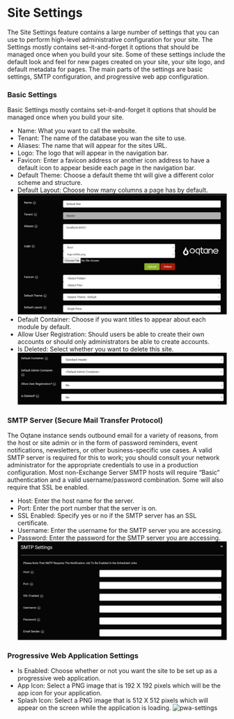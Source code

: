 # Site Settings

The Site Settings feature contains a large number of settings that you can use to perform high-level administrative configuration for your site. The Settings mostly contains set-it-and-forget it options that should be managed once when you build your site. Some of these settings include the default look and feel for new pages created on your site, your site logo, and default metadata for pages. The main parts of the settings are basic settings, SMTP configuration, and progressive web app configuration.

### Basic Settings
Basic Settings mostly contains set-it-and-forget it options that should be managed once when you build your site.
* Name: What you want to call the website.
* Tenant: The name of the database you wan the site to use.
* Aliases: The name that will appear for the sites URL.
* Logo: The logo that will appear in the navigation bar.
* Favicon: Enter a favicon address or another icon address to have a default icon to appear beside each page in the navigation bar.
* Default Theme: Choose a default theme tht will give a different color scheme and structure.
* Default Layout: Choose how many columns a page has by default.
![site-settings-1](./assets/site-settings-1.png)
* Default Container: Choose if you want titles to appear about each module by default.
* Allow User Registration: Should users be able to create their own accounts or should only administrators be able to create accounts.
* Is Deleted: Select whether you want to delete this site.
![site-settings-2](./assets/site-settings-2.png)

### SMTP Server (Secure Mail Transfer Protocol)
The Oqtane instance sends outbound email for a variety of reasons, from the host or site admin or in the form of password reminders, event notifications, newsletters, or other business-specific use cases. A valid SMTP server is required for this to work; you should consult your network administrator for the appropriate credentials to use in a production configuration. Most non-Exchange Server SMTP hosts will require “Basic” authentication and a valid username/password combination. Some will also require that SSL be enabled.
* Host: Enter the host name for the server.
* Port: Enter the port number that the server is on.
* SSL Enabled: Specify yes or no if the SMTP server has an SSL certificate.
* Username: Enter the username for the SMTP server you are accessing.
* Password: Enter the password for the SMTP server you are accessing.
![smtp-settings](./assets/smtp-settings.png)

### Progressive Web Application Settings
* Is Enabled: Choose whether or not you want the site to be set up as a progressive web application.
* App Icon: Select a PNG image that is 192 X 192 pixels which will be the app icon for your application.
* Splash Icon: Select a PNG image that is 512 X 512 pixels which will appear on the screen while the application is loading.
![pwa-settings](./assets/pwa-settings.png)
